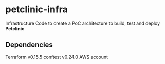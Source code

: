 # petclinic-infra
Infrastructure Code to create a PoC architecture to build, test and deploy **Petclinic**

## Dependencies
Terraform v0.15.5
conftest v0.24.0
AWS account
